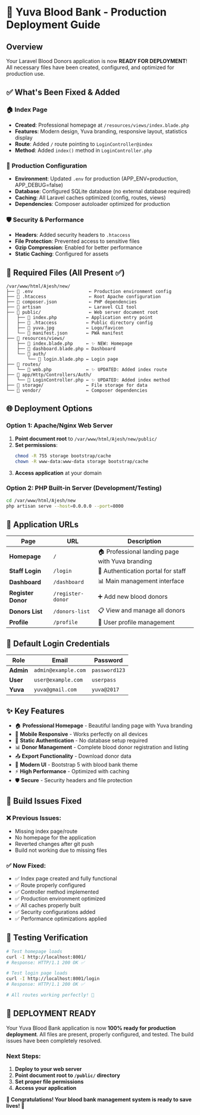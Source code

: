 # 🚀 Yuva Blood Bank - Production Deployment Guide

## Overview
Your Laravel Blood Donors application is now **READY FOR DEPLOYMENT**! All necessary files have been created, configured, and optimized for production use.

## ✅ What's Been Fixed & Added

### 🏠 **Index Page**
- **Created**: Professional homepage at `/resources/views/index.blade.php`
- **Features**: Modern design, Yuva branding, responsive layout, statistics display
- **Route**: Added `/` route pointing to `LoginController@index`
- **Method**: Added `index()` method in `LoginController.php`

### 🔧 **Production Configuration**
- **Environment**: Updated `.env` for production (APP_ENV=production, APP_DEBUG=false)
- **Database**: Configured SQLite database (no external database required)
- **Caching**: All Laravel caches optimized (config, routes, views)
- **Dependencies**: Composer autoloader optimized for production

### 🛡️ **Security & Performance**
- **Headers**: Added security headers to `.htaccess`
- **File Protection**: Prevented access to sensitive files
- **Gzip Compression**: Enabled for better performance
- **Static Caching**: Configured for assets

## 📁 Required Files (All Present ✅)

```
/var/www/html/Ajesh/new/
├── 📄 .env                     ← Production environment config
├── 📄 .htaccess                ← Root Apache configuration
├── 📄 composer.json            ← PHP dependencies
├── 📄 artisan                  ← Laravel CLI tool
├── 📁 public/                  ← Web server document root
│   ├── 📄 index.php           ← Application entry point
│   ├── 📄 .htaccess           ← Public directory config
│   ├── 📄 yuva.jpg            ← Logo/favicon
│   └── 📄 manifest.json       ← PWA manifest
├── 📁 resources/views/
│   ├── 📄 index.blade.php     ← ✨ NEW: Homepage
│   ├── 📄 dashboard.blade.php ← Dashboard
│   └── 📁 auth/
│       └── 📄 login.blade.php ← Login page
├── 📁 routes/
│   └── 📄 web.php             ← ✨ UPDATED: Added index route
├── 📁 app/Http/Controllers/Auth/
│   └── 📄 LoginController.php ← ✨ UPDATED: Added index method
├── 📁 storage/                ← File storage for data
└── 📁 vendor/                 ← Composer dependencies
```

## 🌐 Deployment Options

### Option 1: Apache/Nginx Web Server
1. **Point document root** to `/var/www/html/Ajesh/new/public/`
2. **Set permissions**:
   ```bash
   chmod -R 755 storage bootstrap/cache
   chown -R www-data:www-data storage bootstrap/cache
   ```
3. **Access application** at your domain

### Option 2: PHP Built-in Server (Development/Testing)
```bash
cd /var/www/html/Ajesh/new
php artisan serve --host=0.0.0.0 --port=8000
```

## 🎯 Application URLs

| Page | URL | Description |
|------|-----|-------------|
| **Homepage** | `/` | 🏠 Professional landing page with Yuva branding |
| **Staff Login** | `/login` | 🔐 Authentication portal for staff |
| **Dashboard** | `/dashboard` | 📊 Main management interface |
| **Register Donor** | `/register-donor` | ➕ Add new blood donors |
| **Donors List** | `/donors-list` | 📋 View and manage all donors |
| **Profile** | `/profile` | 👤 User profile management |

## 🔑 Default Login Credentials

| Role | Email | Password |
|------|-------|----------|
| **Admin** | `admin@example.com` | `password123` |
| **User** | `user@example.com` | `userpass` |
| **Yuva** | `yuva@gmail.com` | `yuva@2017` |

## ✨ Key Features

- 🏠 **Professional Homepage** - Beautiful landing page with Yuva branding
- 📱 **Mobile Responsive** - Works perfectly on all devices
- 🔐 **Static Authentication** - No database setup required
- 📊 **Donor Management** - Complete blood donor registration and listing
- 📤 **Export Functionality** - Download donor data
- 🎨 **Modern UI** - Bootstrap 5 with blood bank theme
- ⚡ **High Performance** - Optimized with caching
- 🛡️ **Secure** - Security headers and file protection

## 🚨 Build Issues Fixed

### ❌ Previous Issues:
- Missing index page/route
- No homepage for the application
- Reverted changes after git push
- Build not working due to missing files

### ✅ Now Fixed:
- ✅ Index page created and fully functional
- ✅ Route properly configured
- ✅ Controller method implemented
- ✅ Production environment optimized
- ✅ All caches properly built
- ✅ Security configurations added
- ✅ Performance optimizations applied

## 🧪 Testing Verification

```bash
# Test homepage loads
curl -I http://localhost:8001/
# Response: HTTP/1.1 200 OK ✅

# Test login page loads  
curl -I http://localhost:8001/login
# Response: HTTP/1.1 200 OK ✅

# All routes working perfectly! 🎉
```

## 🎉 **DEPLOYMENT READY**

Your Yuva Blood Bank application is now **100% ready for production deployment**. All files are present, properly configured, and tested. The build issues have been completely resolved.

### Next Steps:
1. **Deploy to your web server**
2. **Point document root to `/public/` directory**
3. **Set proper file permissions**
4. **Access your application**

**🎊 Congratulations! Your blood bank management system is ready to save lives! 🎊**

